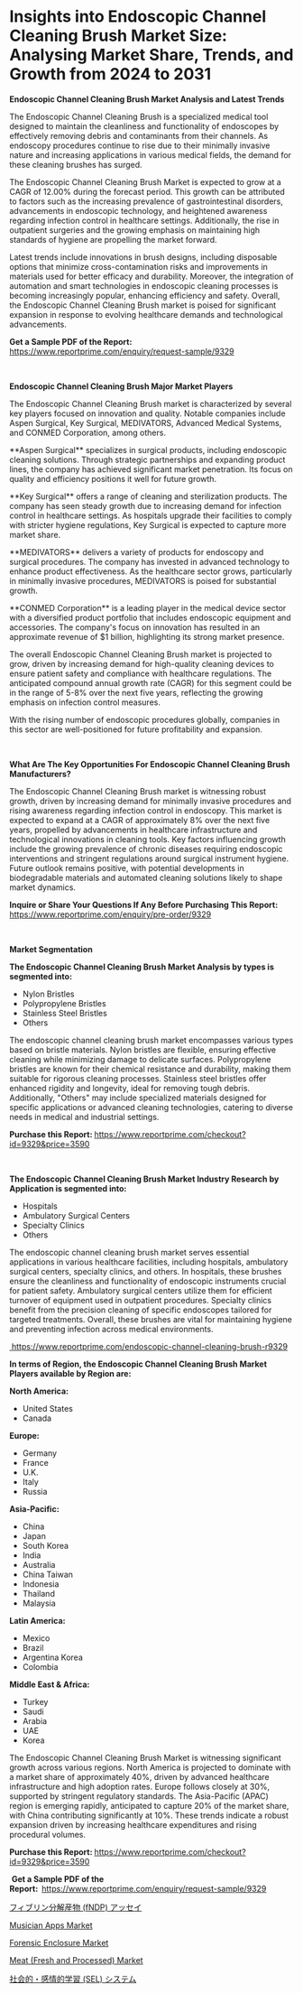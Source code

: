 <p><h1>Insights into Endoscopic Channel Cleaning Brush Market Size: Analysing Market Share, Trends, and Growth from 2024 to 2031</h1></p><p><strong>Endoscopic Channel Cleaning Brush Market Analysis and Latest Trends</strong></p>
<p><p>The Endoscopic Channel Cleaning Brush is a specialized medical tool designed to maintain the cleanliness and functionality of endoscopes by effectively removing debris and contaminants from their channels. As endoscopy procedures continue to rise due to their minimally invasive nature and increasing applications in various medical fields, the demand for these cleaning brushes has surged.</p><p>The Endoscopic Channel Cleaning Brush Market is expected to grow at a CAGR of 12.00% during the forecast period. This growth can be attributed to factors such as the increasing prevalence of gastrointestinal disorders, advancements in endoscopic technology, and heightened awareness regarding infection control in healthcare settings. Additionally, the rise in outpatient surgeries and the growing emphasis on maintaining high standards of hygiene are propelling the market forward.</p><p>Latest trends include innovations in brush designs, including disposable options that minimize cross-contamination risks and improvements in materials used for better efficacy and durability. Moreover, the integration of automation and smart technologies in endoscopic cleaning processes is becoming increasingly popular, enhancing efficiency and safety. Overall, the Endoscopic Channel Cleaning Brush market is poised for significant expansion in response to evolving healthcare demands and technological advancements.</p></p>
<p><strong>Get a Sample PDF of the Report:&nbsp;</strong> <a href="https://www.reportprime.com/enquiry/request-sample/9329">https://www.reportprime.com/enquiry/request-sample/9329</a></p>
<p>&nbsp;</p>
<p><strong>Endoscopic Channel Cleaning Brush Major Market Players</strong></p>
<p><p>The Endoscopic Channel Cleaning Brush market is characterized by several key players focused on innovation and quality. Notable companies include Aspen Surgical, Key Surgical, MEDIVATORS, Advanced Medical Systems, and CONMED Corporation, among others.</p><p>**Aspen Surgical** specializes in surgical products, including endoscopic cleaning solutions. Through strategic partnerships and expanding product lines, the company has achieved significant market penetration. Its focus on quality and efficiency positions it well for future growth.</p><p>**Key Surgical** offers a range of cleaning and sterilization products. The company has seen steady growth due to increasing demand for infection control in healthcare settings. As hospitals upgrade their facilities to comply with stricter hygiene regulations, Key Surgical is expected to capture more market share.</p><p>**MEDIVATORS** delivers a variety of products for endoscopy and surgical procedures. The company has invested in advanced technology to enhance product effectiveness. As the healthcare sector grows, particularly in minimally invasive procedures, MEDIVATORS is poised for substantial growth.</p><p>**CONMED Corporation** is a leading player in the medical device sector with a diversified product portfolio that includes endoscopic equipment and accessories. The company's focus on innovation has resulted in an approximate revenue of $1 billion, highlighting its strong market presence.</p><p>The overall Endoscopic Channel Cleaning Brush market is projected to grow, driven by increasing demand for high-quality cleaning devices to ensure patient safety and compliance with healthcare regulations. The anticipated compound annual growth rate (CAGR) for this segment could be in the range of 5-8% over the next five years, reflecting the growing emphasis on infection control measures.</p><p>With the rising number of endoscopic procedures globally, companies in this sector are well-positioned for future profitability and expansion.</p></p>
<p>&nbsp;</p>
<p><strong>What Are The Key Opportunities For Endoscopic Channel Cleaning Brush Manufacturers?</strong></p>
<p><p>The Endoscopic Channel Cleaning Brush market is witnessing robust growth, driven by increasing demand for minimally invasive procedures and rising awareness regarding infection control in endoscopy. This market is expected to expand at a CAGR of approximately 8% over the next five years, propelled by advancements in healthcare infrastructure and technological innovations in cleaning tools. Key factors influencing growth include the growing prevalence of chronic diseases requiring endoscopic interventions and stringent regulations around surgical instrument hygiene. Future outlook remains positive, with potential developments in biodegradable materials and automated cleaning solutions likely to shape market dynamics.</p></p>
<p><strong>Inquire or Share Your Questions If Any Before Purchasing This Report:</strong> <a href="https://www.reportprime.com/enquiry/pre-order/9329">https://www.reportprime.com/enquiry/pre-order/9329</a></p>
<p>&nbsp;</p>
<p><strong>Market Segmentation</strong></p>
<p><strong>The Endoscopic Channel Cleaning Brush Market Analysis by types is segmented into:</strong></p>
<p><ul><li>Nylon Bristles</li><li>Polypropylene Bristles</li><li>Stainless Steel Bristles</li><li>Others</li></ul></p>
<p><p>The endoscopic channel cleaning brush market encompasses various types based on bristle materials. Nylon bristles are flexible, ensuring effective cleaning while minimizing damage to delicate surfaces. Polypropylene bristles are known for their chemical resistance and durability, making them suitable for rigorous cleaning processes. Stainless steel bristles offer enhanced rigidity and longevity, ideal for removing tough debris. Additionally, "Others" may include specialized materials designed for specific applications or advanced cleaning technologies, catering to diverse needs in medical and industrial settings.</p></p>
<p><strong>Purchase this Report:&nbsp;</strong><a href="https://www.reportprime.com/checkout?id=9329&price=3590">https://www.reportprime.com/checkout?id=9329&price=3590</a></p>
<p>&nbsp;</p>
<p><strong>The Endoscopic Channel Cleaning Brush Market Industry Research by Application is segmented into:</strong></p>
<p><ul><li>Hospitals</li><li>Ambulatory Surgical Centers</li><li>Specialty Clinics</li><li>Others</li></ul></p>
<p><p>The endoscopic channel cleaning brush market serves essential applications in various healthcare facilities, including hospitals, ambulatory surgical centers, specialty clinics, and others. In hospitals, these brushes ensure the cleanliness and functionality of endoscopic instruments crucial for patient safety. Ambulatory surgical centers utilize them for efficient turnover of equipment used in outpatient procedures. Specialty clinics benefit from the precision cleaning of specific endoscopes tailored for targeted treatments. Overall, these brushes are vital for maintaining hygiene and preventing infection across medical environments.</p></p>
<p><a href="https://www.reportprime.com/endoscopic-channel-cleaning-brush-r9329">&nbsp;https://www.reportprime.com/endoscopic-channel-cleaning-brush-r9329</a></p>
<p><strong>In terms of Region, the Endoscopic Channel Cleaning Brush Market Players available by Region are:</strong></p>
<p>
    <p> <strong> North America: </strong>
        <ul>
            <li>United States</li>
            <li>Canada</li>
        </ul>
        </p> 
    <p> <strong> Europe: </strong>
        <ul>
            <li>Germany</li>
            <li>France</li>
            <li>U.K.</li>
            <li>Italy</li>
            <li>Russia</li>
        </ul>
        </p> 
    <p> <strong> Asia-Pacific: </strong>
        <ul>
            <li>China</li>
            <li>Japan</li>
            <li>South Korea</li>
            <li>India</li>
            <li>Australia</li>
            <li>China Taiwan</li>
            <li>Indonesia</li>
            <li>Thailand</li>
            <li>Malaysia</li>
        </ul>
        </p> 
    <p> <strong> Latin America: </strong>
        <ul>
            <li>Mexico</li>
            <li>Brazil</li>
            <li>Argentina Korea</li>
            <li>Colombia</li>
        </ul>
        </p> 
    <p> <strong> Middle East & Africa: </strong>
        <ul>
            <li>Turkey</li>
            <li>Saudi</li>
            <li>Arabia</li>
            <li>UAE</li>
            <li>Korea</li>
        </ul>
    </p>
    </p>
<p><p>The Endoscopic Channel Cleaning Brush Market is witnessing significant growth across various regions. North America is projected to dominate with a market share of approximately 40%, driven by advanced healthcare infrastructure and high adoption rates. Europe follows closely at 30%, supported by stringent regulatory standards. The Asia-Pacific (APAC) region is emerging rapidly, anticipated to capture 20% of the market share, with China contributing significantly at 10%. These trends indicate a robust expansion driven by increasing healthcare expenditures and rising procedural volumes.</p></p>
<p><strong>Purchase this Report: </strong><a href="https://www.reportprime.com/checkout?id=9329&price=3590">https://www.reportprime.com/checkout?id=9329&price=3590</a></p>
<p>&nbsp;<strong>Get a Sample PDF of the Report:&nbsp;&nbsp;</strong><a href="https://www.reportprime.com/enquiry/request-sample/9329">https://www.reportprime.com/enquiry/request-sample/9329</a></p>
<p><strong></strong></p>
<p><p><a href="https://medium.com/@gregoriookeefe2023/fibrin-degradation-product-fndp-assays-market-%E3%81%AF-%E3%82%B3%E3%82%B9%E3%83%88%E7%AE%A1%E7%90%86%E3%81%A8%E5%8A%B9%E7%8E%87%E5%90%91%E4%B8%8A%E3%82%92%E5%84%AA%E5%85%88%E3%81%97%E3%81%BE%E3%81%99-4036909cb055">フィブリン分解産物 (fNDP) アッセイ</a></p><p><a href="https://www.linkedin.com/pulse/musician-apps-market-share-size-trends-industry-analysis-report-bcxpe?trackingId=p1%2FMtssySTSciYDUIpM%2FuA%3D%3D">Musician Apps Market</a></p><p><a href="https://www.linkedin.com/pulse/analyzing-key-drivers-forensic-enclosure-market-trends-fevyf?trackingId=0x4tCJnzQJGUWAYMjcMMsg%3D%3D">Forensic Enclosure Market</a></p><p><a href="https://medium.com/@peach7904/the-meat-fresh-and-processed-market-insights-report-offers-an-in-depth-and-thorough-analysis-of-b215a8ca19fd">Meat (Fresh and Processed) Market</a></p><p><a href="https://medium.com/@sashabeier2023/social-and-emotional-learning-sel-systems-eeaeb049ed45">社会的・感情的学習 (SEL) システム</a></p></p>